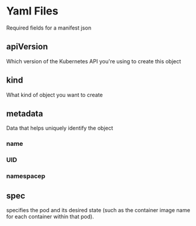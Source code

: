 # Yaml Files

Required fields for a manifest json 
## apiVersion
Which version of the Kubernetes API you're using to create this object

## kind
What kind of object you want to create
## metadata
Data that helps uniquely identify the object
### name
### UID
### namespacep

## spec
specifies the pod and its desired state (such as the container image name for each container within that pod).
